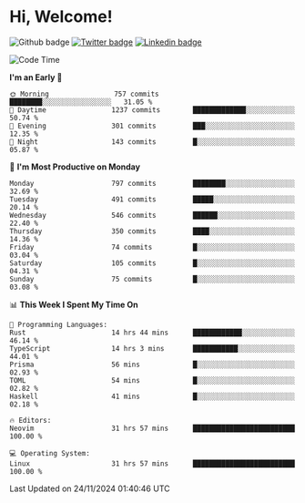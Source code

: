   # Hi, Welcome!
  ![Github badge](https://img.shields.io/github/followers/kraken-afk.svg?style=social&label=Follow&maxAge=2592000)
  [![Twitter badge](https://img.shields.io/badge/-Twitter-00acee?style=flat-square&logo=Twitter&logoColor=white)](https://twitter.com/trshppl)
  [![Linkedin badge](https://img.shields.io/badge/LinkedIn-0077B5?style=flat-square&logo=linkedin&logoColor=white)](https://www.linkedin.com/in/noveanrer)
<!--START_SECTION:waka-->
![Code Time](http://img.shields.io/badge/Code%20Time-468%20hrs%2044%20mins-blue)

**I'm an Early 🐤** 

```text
🌞 Morning                757 commits         ████████░░░░░░░░░░░░░░░░░   31.05 % 
🌆 Daytime                1237 commits        █████████████░░░░░░░░░░░░   50.74 % 
🌃 Evening                301 commits         ███░░░░░░░░░░░░░░░░░░░░░░   12.35 % 
🌙 Night                  143 commits         █░░░░░░░░░░░░░░░░░░░░░░░░   05.87 % 
```
📅 **I'm Most Productive on Monday** 

```text
Monday                   797 commits         ████████░░░░░░░░░░░░░░░░░   32.69 % 
Tuesday                  491 commits         █████░░░░░░░░░░░░░░░░░░░░   20.14 % 
Wednesday                546 commits         ██████░░░░░░░░░░░░░░░░░░░   22.40 % 
Thursday                 350 commits         ████░░░░░░░░░░░░░░░░░░░░░   14.36 % 
Friday                   74 commits          █░░░░░░░░░░░░░░░░░░░░░░░░   03.04 % 
Saturday                 105 commits         █░░░░░░░░░░░░░░░░░░░░░░░░   04.31 % 
Sunday                   75 commits          █░░░░░░░░░░░░░░░░░░░░░░░░   03.08 % 
```


📊 **This Week I Spent My Time On** 

```text
💬 Programming Languages: 
Rust                     14 hrs 44 mins      ████████████░░░░░░░░░░░░░   46.14 % 
TypeScript               14 hrs 3 mins       ███████████░░░░░░░░░░░░░░   44.01 % 
Prisma                   56 mins             █░░░░░░░░░░░░░░░░░░░░░░░░   02.93 % 
TOML                     54 mins             █░░░░░░░░░░░░░░░░░░░░░░░░   02.82 % 
Haskell                  41 mins             █░░░░░░░░░░░░░░░░░░░░░░░░   02.18 % 

🔥 Editors: 
Neovim                   31 hrs 57 mins      █████████████████████████   100.00 % 

💻 Operating System: 
Linux                    31 hrs 57 mins      █████████████████████████   100.00 % 
```


 Last Updated on 24/11/2024 01:40:46 UTC
<!--END_SECTION:waka-->